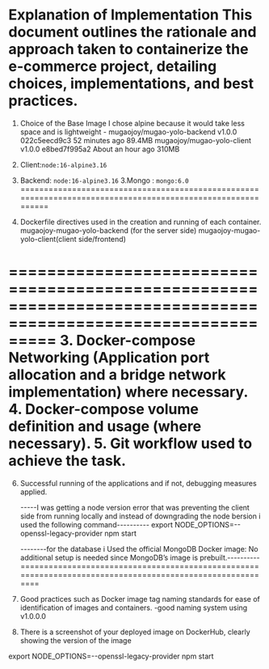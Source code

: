 Explanation of Implementation
This document outlines the rationale and approach taken to containerize the e-commerce project, detailing choices, implementations, and best practices.
==========================================================================================================
1. Choice of the Base Image
I chose alpine because it would take less space and is lightweight - mugaojoy/mugao-yolo-backend        v1.0.0    022c5eecd9c3   52 minutes ago      89.4MB
mugaojoy/mugao-yolo-client         v1.0.0    e8bed7f995a2   About an hour ago   310MB

 1. Client:`node:16-alpine3.16`
 2. Backend: `node:16-alpine3.16`
 3.Mongo : `mongo:6.0 `
============================================================================================================

2. Dockerfile directives used in the creation and running of each container.
mugaojoy-mugao-yolo-backend (for the server side)
mugaojoy-mugao-yolo-client(client side/frontend)

=============================================================================================================
3. Docker-compose Networking (Application port allocation and a bridge network implementation) where necessary.
4. Docker-compose volume definition and usage (where necessary).
5. Git workflow used to achieve the task.
=========================================================================================================
6. Successful running of the applications and if not, debugging measures applied.

    -----I was getting a node version error that was preventing the client side from running locally and instead of downgrading the node bersion i used the following command----------
        export NODE_OPTIONS=--openssl-legacy-provider
        npm start

    --------for the database i Used the official MongoDB Docker image: No additional setup is needed since MongoDB’s image is prebuilt.----------
==========================================================================================================
7. Good practices such as Docker image tag naming standards for ease of identification of images and containers. 
-good naming system using v1.0.0.0 
8. There is a screenshot of your deployed image on DockerHub, clearly showing the version of the image

export NODE_OPTIONS=--openssl-legacy-provider
npm start
